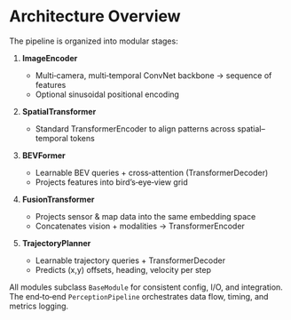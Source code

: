 # Architecture Overview

The pipeline is organized into modular stages:

1. **ImageEncoder**  
   - Multi‐camera, multi‐temporal ConvNet backbone → sequence of features  
   - Optional sinusoidal positional encoding  

2. **SpatialTransformer**  
   - Standard TransformerEncoder to align patterns across spatial–temporal tokens  

3. **BEVFormer**  
   - Learnable BEV queries + cross‐attention (TransformerDecoder)  
   - Projects features into bird’s‐eye‐view grid  

4. **FusionTransformer**  
   - Projects sensor & map data into the same embedding space  
   - Concatenates vision + modalities → TransformerEncoder  

5. **TrajectoryPlanner**  
   - Learnable trajectory queries + TransformerDecoder  
   - Predicts (x,y) offsets, heading, velocity per step  

All modules subclass `BaseModule` for consistent config, I/O, and integration. The end‐to‐end `PerceptionPipeline` orchestrates data flow, timing, and metrics logging.
